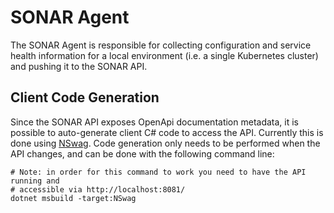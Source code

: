 # SONAR Agent

The SONAR Agent is responsible for collecting configuration and service health information for a local environment (i.e. a single Kubernetes cluster) and pushing it to the SONAR API.

## Client Code Generation

Since the SONAR API exposes OpenApi documentation metadata, it is possible to auto-generate client C# code to access the API. Currently this is done using [NSwag](https://github.com/RicoSuter/NSwag/wiki/NSwag.MSBuild). Code generation only needs to be performed when the API changes, and can be done with the following command line:

```shell
# Note: in order for this command to work you need to have the API running and
# accessible via http://localhost:8081/
dotnet msbuild -target:NSwag
```
